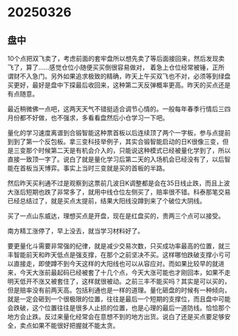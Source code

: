 # 20250326

## 盘中

10个点把双飞卖了，考虑前面的套牢盘所以想先卖了等后面接回来，然后发现卖飞了，算了……感觉仓位小随便买买倒很容易做对， 着急上仓位经常被锤，正所谓财不入急门。另外如果追求极致的精确，昨天上午买双飞也不对，必须等到绿盘买更好，最好是盘中下探最后收回来，这种第二天反弹概率更高。昨天的买点还是有点随意。

最近稍微佛一点吧，这两天天气不错挺适合调节心情的。一般每年春季行情后三四月份都不好做，也不强求，多看看盘然后小仓学习一下吧。

量化的学习速度离谱到合锻智能这种票首板以后连续顶了两个一字板，参与点提前到到了第一个反包板。拿三变科技举例子，其实合锻智能启动的日K很像三变，但是三变那个时候第二天是有机会介入的，只能说这种模式已经被量化学到了，所以直接一致顶一字了。说白了就是量化学习后第二天的入场机会已经没有了，以后智能在首板当天博弈。事实上当时三变就是买的首板的半路。

然后昨天买利通不过是观察到这票前几波日K调整都是会在35日线止跌，而且上波大涨后短期也跌了非常多了，就用中线仓位左侧买了，赔率很不错。科泰那笔交易已经总结过了，就是买点太提前，结果大阳线没蹲到来了个破位大阴线。

买了一点山东威达，理想买点是开盘，现在是红盘买的，贵两三个点可以接受。

南方精工涨停了，早上没去，就当学习材料好了。

要更量化斗需要非常强的纪律，就是减少交易次数，只买成功率最高的位置，就三丰智能前天和昨天低点是强支撑，在那个之前坚决不买。这样哪怕跌破支撑小亏可以直接走，即使蹲不到今天这样的大阳线也可以从容应对。而如果比较早的就进来，今天大涨前最起码已经被套了十几个点，今天大涨可能也才刚回本，如果不走明天低开不涨又被套住了，这样就很被动。之前三丰不能买吗？其实是可以买的，但是赔率没有前两天高。包括利通也是一样的道理。量化砸盘的时候有一种倾向，就是一定会砸到一个很极限的位置，往往是最后一个短期的支撑位，而且盘中可能会跌破，这个位置往往是很多人止损的位置，也是心理的最后一道防线。恰恰那个地方会止跌。反过来量化经常会在意想不到的地方出货。说白了还是买点要足够安全，卖点如果不能很好把握就不能太贪。
